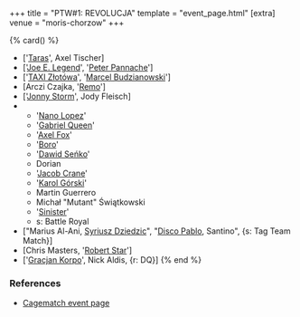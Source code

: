 +++
title = "PTW#1: REVOLUCJA"
template = "event_page.html"
[extra]
venue = "moris-chorzow"
+++

{% card() %}
- ['[Taras](@/w/taras.md)', Axel Tischer]
- ['[Joe E. Legend](@/w/joe-legend.md)', '[Peter Pannache](@/w/peter-pannache.md)']
- ['[TAXI Złotówa](@/w/taxi-zlotowa.md)', '[Marcel Budzianowski](@/w/marcelito.md)']
- [Arczi Czajka, '[Remo](@/w/remo.md)']
- ['[Jonny Storm](@/w/jonny-storm.md)', Jody Fleisch]
- - '[Nano Lopez](@/w/nano-lopez.md)'
  - '[Gabriel Queen](@/w/gabriel-queen.md)'
  - '[Axel Fox](@/w/axel-fox.md)'
  - '[Boro](@/w/boro.md)'
  - '[Dawid Seńko](@/w/puncher.md)'
  - Dorian
  - '[Jacob Crane](@/w/jacob-crane.md)'
  - '[Karol Górski](@/w/iskra.md)'
  - Martin Guerrero
  - Michał "Mutant" Świątkowski
  - '[Sinister](@/w/sinister.md)'
  - s: Battle Royal
- ["Marius Al-Ani, [Syriusz Dziedzic](@/w/dziedzic.md)", "[Disco Pablo](@/w/disco-pablo.md),
    Santino", {s: Tag Team Match}]
- [Chris Masters, '[Robert Star](@/w/robert-star.md)']
- ['[Gracjan Korpo](@/w/gracjan-korpo.md)', Nick Aldis, {r: DQ}]
{% end %}

### References

* [Cagematch event page](https://www.cagematch.net/?id=1&nr=326348)

